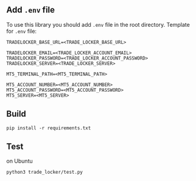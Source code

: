 ## Add `.env` file
To use this library you should add `.env` file in the root directory.
Template for `.env` file:
```
TRADELOCKER_BASE_URL=<TRADE_LOCKER_BASE_URL>

TRADELOCKER_EMAIL=<TRADE_LOCKER_ACCOUNT_EMAIL>
TRADELOCKER_PASSWORD=<TRADE_LOCKER_ACCOUNT_PASSWORD>
TRADELOCKER_SERVER=<TRADE_LOCKER_SERVER>

MT5_TERMINAL_PATH=<MT5_TERMINAL_PATH>

MT5_ACCOUNT_NUMBER=<MT5_ACCOUNT_NUMBER>
MT5_ACCOUNT_PASSWORD=<MT5_ACCOUNT_PASSWORD>
MT5_SERVER=<MT5_SERVER>
```
## Build
```
pip install -r requirements.txt 
```
## Test
on Ubuntu
```
python3 trade_locker/test.py
```
